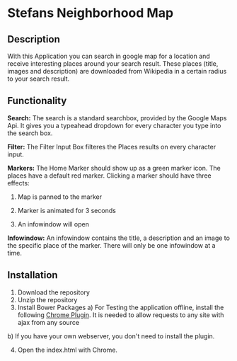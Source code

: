 # Stefans Neighborhood Map

## Description
With this Application you can search in google map for a location and receive interesting places around your search result. These places (title, images and description) are downloaded from Wikipedia in a certain radius to your search result.

## Functionality
**Search:**
The search is a standard searchbox, provided by the Google Maps Api. It gives you a typeahead dropdown for every character you type into the search box.

**Filter:**
The Filter Input Box filteres the Places results on every character input.

**Markers:**
The Home Marker should show up as a green marker icon. The places have a default red marker. Clicking a marker should have three effects:

1) Map is panned to the marker

2) Marker is animated for 3 seconds

3) An infowindow will open

**Infowindow:**
An infowindow contains the title, a description and an image to the specific place of the marker. There will only be one infowindow at a time.

## Installation

 1. Download the repository
 2. Unzip the repository
 3. Install Bower Packages
 a) For Testing the application offline, install the following [Chrome Plugin](https://chrome.google.com/webstore/detail/allow-control-allow-origi/nlfbmbojpeacfghkpbjhddihlkkiljbi?hl=de). It is needed to allow requests to any site with ajax from any source

 b) If you have your own webserver, you don't need to install the plugin.

 4. Open the index.html with Chrome.

